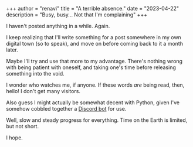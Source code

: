 +++
author = "renavi"
title = "A terrible absence."
date = "2023-04-22"
description = "Busy, busy... Not that I'm complaining"
+++

I haven't posted anything in a while. Again.

<!--more-->

I keep realizing that I'll write something for a post somewhere in my own digital town (so to speak), and move on before coming back to it a month later.

Maybe I'll try and use that more to my advantage. There's nothing wrong with being patient with oneself, and taking one's time before releasing something into the void.

I wonder who watches me, if anyone. If these words *are* being read, then, hello! I don't get many visitors.

Also guess I might actually be somewhat decent with Python, given I've somehow cobbled together a [Discord bot](https://0ccu.lt/dishwasher/) for use.

Well, slow and steady progress for everything. Time on the Earth is limited, but not short.

I hope.
